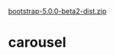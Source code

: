 
[bootstrap-5.0.0-beta2-dist.zip](https://github.com/nathanaelchuaheng/carousel/files/6179157/bootstrap-5.0.0-beta2-dist.zip)
# carousel
